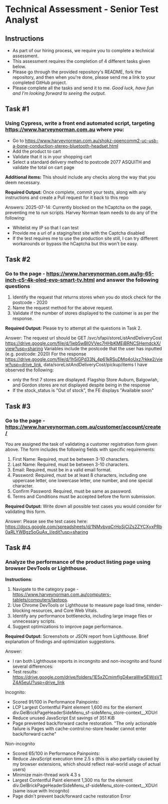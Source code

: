 # Technical Assessment - Senior Test Analyst

## Instructions
- As part of our hiring process, we require you to complete a technical assessment.
- This assessment requires the completion of 4 different tasks given below. 
- Please go through the provided repository's README, fork the repository, and then when you're done, please send me a link to your completed GitHub project.
- Please complete all the tasks and send it to me.
_Good luck, have fun and I'm looking forward to seeing the output._

## Task #1
### Using Cypress, write a front end automated script, targeting https://www.harveynorman.com.au where you:

  - Go to https://www.harveynorman.com.au/shokz-opencomm2-uc-usb-a-bone-conduction-stereo-bluetooth-headset.html
  - Add the product to cart
  - Validate that it is in your shopping cart
  - Select a standard delivery method to postcode 2077 ASQUITH and validate the total on cart page

**Additional items:**
This should include any checks along the way that you deem necessary.

**Required Output:**
Once complete, commit your tests, along with any instructions and create a Pull request for it back to this repo

Answers:
2025-07-14: Currently blocked on the hCaptcha on the page, preventing me to run scripts. Harvey Norman team needs to do any of the following:
- Whitelist my IP so that I can test
- Provide me a url of a staging/test site with the Captcha disabled
- If the test requires me to use the production site still, I can try different workarounds or bypass the hCaptcha but this won't be easy. 

## Task #2
### Go to the page - https://www.harveynorman.com.au/lg-65-inch-c5-4k-oled-evo-smart-tv.html and answer the following questions

  1. Identify the request that returns stores when you do stock check for the postcode - 2020
  2. Name the request method for the above request.
  3. Validate if the number of stores displayed to the customer is as per the response.
  
**Required Output:**
Please try to attempt all the questions in Task 2.

Answer:
The request url should be GET /svc/sfapi/storeListAndDeliveryCost https://drive.google.com/file/d/1ieb5wBI0VVec7HHbKMEjBRNCSHemdckX/view?usp=sharing
Variables include the postcode that the user has inputted (e.g. postcode: 2020)
For the response https://drive.google.com/file/d/1h5iGPd33N_4p61kRSuDMq4oUxz7rkke2/view?usp=drive_link, data/soreListAndDeliveryCost/pickup/items I have observed the following:
- only the first 7 stores are displayed. Flagship Store Auburn, Balgowlah, and Gordon stores are not displayed despite being in the response
- If the stock_status is "Out of stock", the FE displays "Available soon"


## Task #3
### Go to the page - https://www.harveynorman.com.au/customer/account/create/

You are assigned the task of validating a customer registration form given above. The form includes the following fields with specific requirements:

  1. First Name: Required, must be between 3-10 characters.
  2. Last Name: Required, must be between 3-10 characters.
  3. Email: Required, must be in a valid email format.
  4. Password: Required, must be at least 8 characters, including one uppercase letter, one lowercase letter, one number, and one special character.
  5. Confirm Password: Required, must be same as password.
  6. Terms and Conditions must be accepted before the form submission.
     
**Required Output:**
Write down all possible test cases you would consider for validating this form.

Answer: Please see the test cases here: https://docs.google.com/spreadsheets/d/1NMvbvqCrHoSjClZs2ZYCXyxPRb0aRLYWBgz5oGuAx_I/edit?usp=sharing

## Task #4
### Analyze the performance of the product listing page using browser DevTools or Lighthouse.

**Instructions:**
1. Navigate to the category page - https://www.harveynorman.com.au/computers-tablets/computers/laptops.
2. Use Chrome DevTools or Lighthouse to measure page load time, render-blocking resources, and Core Web Vitals.
3. Identify any performance bottlenecks, including large image files or unnecessary scripts.
4. Suggest optimizations to improve page performance.

**Required Output:**
Screenshots or JSON report from Lighthouse.
Brief explanation of findings and optimization suggestions.

Answer:
- I ran both Lighthouse reports in incongnito and non-incognito and found several differences:
- Test results: https://drive.google.com/drive/folders/1E5xZCmimfIgD4wraWw5EWjsVTZ4A5euU?usp=drive_link

Incognito:
- Scored 91/100 in Performance
Painpoints:
- LCP Largest Contentful Paint element 1,600 ms for the element div.GelBrickPageHeaderSideMenu_sf-sideMenu_store-context__XDUrl
- Reduce unused JavaScript Est savings of 351 KiB
- Page prevented back/forward cache restoration. "The only actionable failure is Pages with cache-control:no-store header cannot enter back/forward cache"

Non-incognito
- Scored 65/100 in Performance
Painpoints:
- Reduce JavaScript execution time 2.5 s (this is also partially caused by my browser extensions, which should reflect real-world usage of actual users)
- Minimize main-thread work 4.3 s
- Largest Contentful Paint element 1,300 ms for the element div.GelBrickPageHeaderSideMenu_sf-sideMenu_store-context__XDUrl (same issue with Incognito)
- Page didn't prevent back/forward cache restoration Error

    

